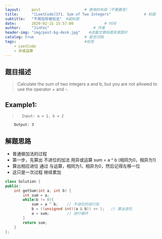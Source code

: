```yaml
---
layout:     post                    # 使用的布局（不需要改） 
title:      "[LeetCode]371. Sum of Two Integers"               # 标题  
subtitle:   "不用加号做加法"  #副标题 
date:       2020-02-15 15:57:00              # 时间 
author:     "JinFei"                    # 作者 
header-img: "img/post-bg-desk.jpg"    #这篇文章标题背景图片 
catalog: true                       # 是否归档 
tags:                               #标签     
    - LeetCode 
    - 异或运算
---
```


## 题目描述
> Calculate the sum of two integers a and b, but you are not allowed to use the operator + and -.

## Example1:
 
>       Input: a = 1, b = 2
        Output: 3


## 解题思路
- 普通做加法的过程
- 第一步，先算出 不进位的加法 用异或运算 sum = a ^ b (相同为0，相异为1)
- 算出相应进位 通过 与运算，相同为1，相异为0，然后记得左移一位
- 这只是一次过程 继续累加

```C++
class Solution {
public:
    int getSum(int a, int b) {
        int sum = a;
        while(b != 0){
            sum = a ^ b;    // 不进位的进行加
            b = ((unsigned int)(a & b)) << 1;   // 算出进位
            a = sum;        // 进行循环
        }
        return sum;
    }
};
```

